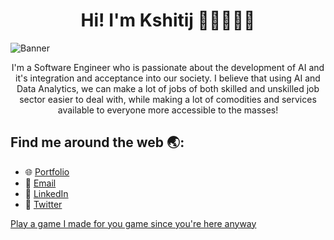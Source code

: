 <h1 align='center'> Hi! I'm Kshitij 👋🏽👨🏽‍💻 </h1>

![Banner](https://github.com/user-attachments/assets/4f55828c-272f-4be1-a3fd-f61c9079f5a5)

<p align='center'>
I'm a Software Engineer who is passionate about the development of AI and it's integration and acceptance into our society. I believe that using AI and Data Analytics, we can make a lot of jobs of both skilled and unskilled job sector easier to deal with, while making a lot of comodities and services available to everyone more accessible to the masses!
</p>

## Find me around the web 🌏:

- 🌐 [Portfolio](https://notkshitijsingh.github.io/)
- 📧 [Email](mailto:chaharkshitij@gmail.com)
- 🔗 [LinkedIn](https://www.linkedin.com/in/kshitijsingh-lnkdin/)
- 🐤 [Twitter](https://twitter.com/kshitijsinghtwt)

[Play a game I made for you game since you're here anyway](https://gregarious-creponne-f4774f.netlify.app/)
